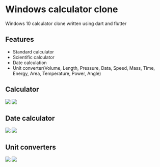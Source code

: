 # Windows calculator clone

Windows 10 calculator clone written using dart and flutter
## Features
 - Standard calculator
 - Scientific calculator
 - Date calculation
 - Unit converter(Volume, Length, Pressure, Data, Speed, Mass, Time, Energy, Area, Temperature, Power, Angle)
## Calculator
![](Screenshots/Standard.jpg) ![](Screenshots/Scientific.jpg)
## Date calculator
![](Screenshots/DateDifference.jpg) ![](Screenshots/AddOrSubtract.jpg)
## Unit converters
![](Screenshots/UnitConverter.jpg) ![](Screenshots/SideMenu.jpg)